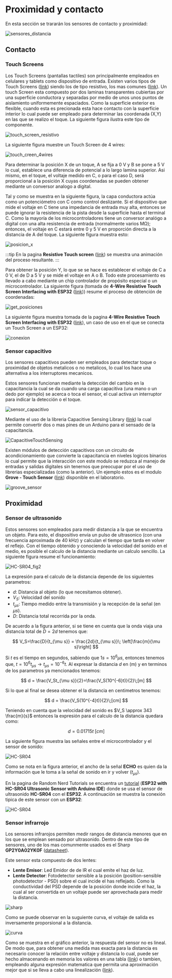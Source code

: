 # Proximidad y contacto

En esta sección se trararán los sensores de contacto y proximidad:

![sensores_distancia](/img/sensores/sensores_distancia.png)

## Contacto

### Touch Screens

Los Touch Screens (pantallas tactiles) son principalmente empleados en celulares y tablets como dispositivo de entrada. Existen varios tipos de Touch Screens ([link](https://tru-vumonitors.com/touch-screen-basics/)) siendo los de tipo resistivo, los mas comunes ([link](https://www.dush.co.jp/english/museum/touchscreens/technologies/Resistive.asp)). Un touch Screen esta compuesto por dos laminas transparentes cubiertas por una superficie conductora y separadas por medio de unos unos puntos de aislamiento uniformemente espaciados. Como la superficie exterior es flexible, cuando esta es precionada esta hace contacto con la superficie interior lo cual puede ser empleado para determinar las coordenada (X,Y) en las que se realizo el toque. La siguiente figura ilustra este tipo de componente.

![touch_screen_resistivo](/img/sensores/tactiles/touch_screen_resistivo.jpg)

La siguiente figura muestre un Touch Screen de 4 wires:

![touch_creen_4wires](/img/sensores/tactiles/touch_creen_4wires.png)

Para determinar la posición X de un toque, A se fija a 0 V y B se pone a 5 V lo cual, establece una diferencia de potencial a lo largo lamina superior. Asi mismo, en el toque, el voltaje medido en C, o para el caso D, será proporcional a la posición X cuyas coordenadas se pueden obtener mediante un conversor analogo a digital. 

Tal y como se muestra en la siguiente figura, la capa conductora actúa como un potenciómetro con C como control deslizante. Si el dispositivo que mide el voltaje en C tiene una impedancia de entrada muy alta, entonces se puede ignorar la resistencia de la pista desde la superficie hasta el terminal C. Como la mayoría de los microcontroladores tiene un conversor analógo a digital con una alta resistencia de entrada (normalmente varios MΩ); entonces, el voltaje en C estará entre 0 y 5 V en proporción directa a la distancia de A del toque. La siguiente figura muestra esto:

![posicion_x](/img/sensores/tactiles/posicion_x.png)

:::tip
En la pagina **Resistive Touch screen** ([link](https://javalab.org/en/resistive_touch_screen_en/)) se muestra una animación del proceso resultante.
:::

Para obtener la posición Y, lo que se se hace es establecer el voltaje de C a 0 V, el de D a 5 V y se mide el voltaje en A o B. Todo este procesamiento es llevado a cabo mediante un chip controlador de propósito especial o un microcontrolador. La siguiente figura (tomada de **4-Wire Resistive Touch Screen Interfacing with ESP32** ([link](https://www.electronicwings.com/esp32/4-wire-resistive-touch-screen-interfacing-with-esp32))) resume el proceso de obtención de coordenadas:

![get_posiciones](/img/sensores/tactiles/get_posiciones.png)

La siguiente figura muestra tomada de la pagina **4-Wire Resistive Touch Screen Interfacing with ESP32** ([link](https://www.electronicwings.com/esp32/4-wire-resistive-touch-screen-interfacing-with-esp32)), un caso de uso en el que se conecta un Touch Screen a un ESP32:

![conexion](/img/sensores/tactiles/conexion.png)

### Sensor capacitivo

Los sensores capacitivos pueden ser empleados para detectar toque o proximidad de objetos metalicos o no metalicos, lo cual los hace una alternativa a los interruptores mecanicos. 

Estos sensores funcionan mediante la detección del cambio en la capacitancia la cual se da  cuando una carga capacitiva (una mano o un dedo por ejemplo) se acerca o toca el sensor, el cual activa un interruptor para indicar la detección o el toque. 

![sensor_capacitivo](/img/sensores/capacitivo/sensor_capacitivo.png)

Mediante el uso de la libreria Capacitive Sensing Library ([link](https://playground.arduino.cc/Main/CapacitiveSensor/)) la cual permite convertir dos o mas pines de un Arduino para el sensado de la capacitancia. 

![CapacitiveTouchSensing](/img/sensores/capacitivo/CapacitiveTouchSensing.png)

Existen módulos de detección capacitivos con un circuito de acondicionamiento que convierte la capacitancia en niveles logicos binarios lo cual permite que la interacción con este modulo se reduzca al manejo de entradas y salidas digitales sin tenernos que preocupar por el uso de librerias especializadas (como la anterior). Un ejemplo estos es el modulo **Grove - Touch Sensor** ([link](https://wiki.seeedstudio.com/Grove-Touch_Sensor/)) disponible en el laboratorio.

![groove_sensor](/img/sensores/capacitivo/groove_sensor.png)

## Proximidad

### Sensor de ultrasonido

Estos sensores son empleados para medir distancia a la que se encuentra un objeto. Para esto, el dispositivo envia un pulso de ultrasonico (con una frecuencia aproximada de 40 kHz) y calculan el tiempo que tarda en volver el reflejo. Con el tiempo obtenido y conociendo la velocidad del sonido en el medio, es posible el calculo de la distancia mediante un calculo sencillo. La siguiente figura resume el funcionamiento:

![HC-SR04_fig2](/img/sensores/ultrasonido/HC-SR04_fig2.png)

La expresión para el calculo de la distancia depende de los siguientes parametros:
* $d$: Distancia al objeto (lo que necesitamos obtener).
* $V_S$: Velocidad del sonido
* $t_{\mu s}$: Tiempo medido entre la transmisión y la recepción de la señal (en $\mu s$).
* $D$: Distancia total recorrida por la onda.

De acuerdo a la figura anterior, si se tiene en cuenta que la onda viaja una distancia total de $D=2d$ tenemos que:

$$
V_S=\frac{D}{t_{\mu s}} = \frac{2d}{t_{\mu s}}\; \left[\frac{m}{\mu s}\right]
$$

Si $t$ es el tiempo en segundos, sabiendo que $1s=10^6\mu s$, entonces tenemos que, $t=10^6t_{\mu s}\rightarrow t_{\mu s} = 10^{-6}t$. Al expresar la distancia $d$ en (m) y en terminos de los parametros ya mencionados tenemos:

$$
d = \frac{V_St_{\mu s}}{2}=\frac{V_S(10^{-6}t)}{2}\;[m]
$$

Si lo que al final se desea obtener el la distancia en centimetros tenemos:

$$
d = \frac{V_S(10^{-4}t)}{2}\;[cm]
$$

Teniendo en cuenta que la velocidad del sonido es $V_S \approx 343 \frac{m}{s}$ entonces la expresión para el calculo de la distancia quedara como:

$$
d = 0.01715t\;[cm]
$$

La siguiente figura muestra las señales entre el microcontrolador y el sensor de sonido:

![HC-SR04](/img/sensores/ultrasonido/Working-of-HC-SR04-Ultrasonic-Sensor-1024x394.jpg)

Como se nota en la figura anterior, el ancho de la señal **ECHO** es quien da la información que le toma a la señal de sonido en ir y volver $(t_{\mu s})$.

En la pagina de Random Nerd Tutorials se encuentra un [tutorial](https://randomnerdtutorials.com/complete-guide-for-ultrasonic-sensor-hc-sr04/) (**ESP32 with HC-SR04 Ultrasonic Sensor with Arduino IDE**) donde se usa el sensor de ultrasonido **HC-SR04** con el **ESP32**. A continuación se muestra la conexión tipica de este sensor con un **ESP32**:

![HC-SR04](/img/sensores/ultrasonido/ESP32-Board-HC-SR04-Ultrasonic-Sensor-Module-Arduino.jpg)

### Sensor infrarrojo

Los sensores infrarojos permiten medir rangos de distancia menores que en los que se emplean sensado por ultrasonido. Dentro de este tipo de sensores, uno de los mas comunmente usados es el Sharp **GP2Y0A02YK0F** ([datasheet](https://image.dfrobot.com/image/data/SEN0014/gp2y0a21yk0f.pdf)).

Este sensor esta compuesto de dos lentes:
* **Lente Emisor**: Led Emidor de de IR el cual emite el haz de luz.
* **Lente Detector**: Fotodetector sensible a la posición (position-sensible photodetector - PSD) sobre el cual incide el has reflejado. Como la conductividad del PSD depende de la posición donde incide el haz, la cual al ser convertida en un voltaje puede ser aprovechada para medir la distancia.

![sharp](/img/sensores/infrarojo/sensor_distancia_infrarrojo.png)

Como se puede observar en la suguiente curva, el voltaje de salida es inversamente proporsional a la distancia. 

![curva](/img/sensores/infrarojo/curva.png)

Como se muestra en el gráfico anterior, la respuesta del sensor no es lineal. De modo que, para obtener una medida mas exacta para la distancia es necesario conocer la relación entre voltaje y distancia lo cual, puede ser hecho almacenando en memoria los valores en una tabla ([link](https://github.com/guillaume-rico/SharpIR)) o tambien, empleando alguna expresión matematica que permita una aproximación mejor que si se lleva a cabo una linealización ([link](https://wiki.dfrobot.com/SHARP_GP2Y0A41SK0F_IR_ranger_sensor__4-30cm__SKU_SEN0143)). 
